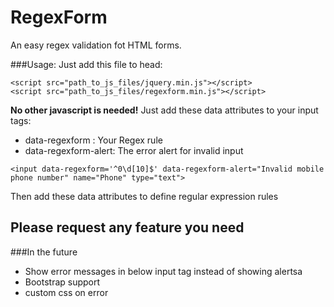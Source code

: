 # RegexForm
An easy regex validation fot HTML forms.

###Usage:
Just add this file to head:

```
<script src="path_to_js_files/jquery.min.js"></script>
<script src="path_to_js_files/regexform.min.js"></script>
```
**No other javascript is needed!**
Just add these data attributes to your input tags:

- data-regexform : Your Regex rule
- data-regexform-alert: The error alert for invalid input

```
<input data-regexform='^0\d[10]$' data-regexform-alert="Invalid mobile phone number" name="Phone" type="text">
```

Then add these data attributes to define regular expression rules

## Please request any feature you need

###In the future
- Show error messages in below input tag instead of showing alertsa
- Bootstrap support
- custom css on error

